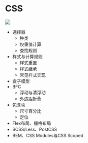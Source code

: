 CSS
===


![](http://img.shymean.com/oPic/1619618094727_781.png)

* 选择器
    * 种类
    * 权重值计算
    * 查找规则
* 样式与计算规则
    * 样式重置
    * 样式继承
    * 常见样式实现
* 盒子模型
* BFC
    * 浮动与清浮动
    * 外边距折叠
* 包含块
    * 尺寸百分比
    * 定位
* Flex布局、栅格布局
* SCSS/Less、PostCSS
* BEM、CSS Modules与CSS Scoped
